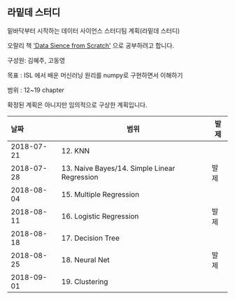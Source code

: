 ## 라밑데 스터디

밑바닥부터 시작하는 데이터 사이언스 스터디팀 계획(라밑데 스터디)

오랄리 책 ['Data Sience from Scratch'](https://www.google.co.kr/interstitial?url=http://math.ecnu.edu.cn/~lfzhou/seminar/%5BJoel_Grus%5D_Data_Science_from_Scratch_First_Princ.pdf) 으로 공부하려고 합니다. 

구성원: 김혜주, 고동영

목표 : ISL 에서 배운 머신러닝 원리를 numpy로 구현하면서 이해하기

범위 : 12~19 chapter

확정된 계획은 아니지만 임의적으로 구상한 계획입니다.

| 날짜       | 범위                                           | 발제 |
| :--------- | ---------------------------------------------- | ---- |
| 2018-07-21 | 12. KNN                                        |      |
| 2018-07-28 | 13. Naive Bayes/14. Simple Linear   Regression | 발제 |
| 2018-08-04 | 15. Multiple Regression                        |      |
| 2018-08-11 | 16. Logistic Regression                        | 발제 |
| 2018-08-18 | 17. Decision Tree                              |      |
| 2018-08-25 | 18. Neural Net                                 | 발제 |
| 2018-09-01 | 19. Clustering                                 |      |

